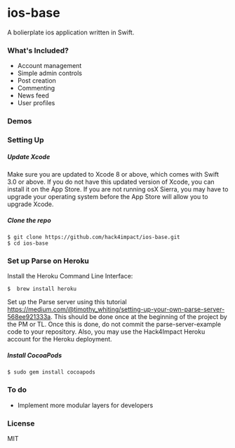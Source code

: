 # ios-base 

A bolierplate ios application written in Swift. 

### What's Included?
-  Account management
-  Simple admin controls
-  Post creation 
-  Commenting
-  News feed
-  User profiles 
    
### Demos

### Setting Up 


##### Update Xcode

Make sure you are updated to Xcode 8 or above, which comes with Swift 3.0 or above. If you do not have this updated version of Xcode, you can install it on the App Store. If you are not running osX Sierra, you may have to upgrade your operating system before the App Store will allow you to upgrade Xcode. 

##### Clone the repo

```
$ git clone https://github.com/hack4impact/ios-base.git
$ cd ios-base
```

### Set up Parse on Heroku 

Install the Heroku Command Line Interface: 
```
$  brew install heroku
```

Set up the Parse server using this tutorial https://medium.com/@timothy_whiting/setting-up-your-own-parse-server-568ee921333a. This should be done once at the beginning of the project by the PM or TL. Once this is done, do not commit the parse-server-example code to your repository. Also, you may use the Hack4Impact Heroku account for the Heroku deployment. 



##### Install CocoaPods
```
$ sudo gem install cocoapods
```


### To do

 - Implement more modular layers for developers 

### License

MIT
